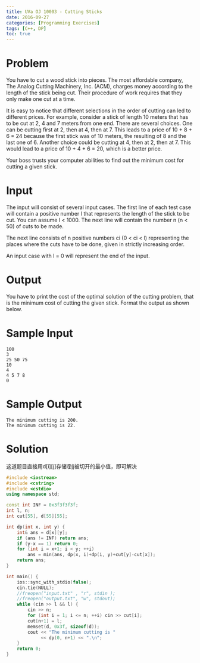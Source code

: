 ```yaml
---
title: UVa OJ 10003 - Cutting Sticks
date: 2016-09-27
categories: [Programming Exercises]
tags: [C++, DP]
toc: true
---
```


# **Problem**
You have to cut a wood stick into pieces. The most affordable company, The Analog Cutting Machinery, Inc. (ACM), charges money according to the length of the stick being cut. Their procedure of work requires that they only make one cut at a time.

It is easy to notice that different selections in the order of cutting can led to different prices. For example, consider a stick of length 10 meters that has to be cut at 2, 4 and 7 meters from one end.  There are several choices. One can be cutting first at 2, then at 4, then at 7. This leads to a price of 10 + 8 + 6 = 24 because the first stick was of 10 meters, the resulting of 8 and the last one of 6.  Another choice could be cutting at 4, then at 2, then at 7. This would lead to a price of 10 + 4 + 6 = 20, which is a better price.

Your boss trusts your computer abilities to find out the minimum cost for cutting a given stick.

# **Input**
The input will consist of several input cases. The first line of each test case will contain a positive number l that represents the length of the stick to be cut. You can assume l < 1000. The next line will contain the number n (n < 50) of cuts to be made.

The next line consists of n positive numbers ci (0 < ci < l) representing the places where the cuts have to be done, given in strictly increasing order.

An input case with l = 0 will represent the end of the input.

# **Output**
You have to print the cost of the optimal solution of the cutting problem, that is the minimum cost of cutting the given stick. Format the output as shown below.

# **Sample Input**
```
100
3
25 50 75
10
4
4 5 7 8
0
```

# **Sample Output**
```
The minimum cutting is 200.
The minimum cutting is 22.
```

# **Solution**
这道题目直接用d[i][j]存储i到j被切开的最小值，即可解决

```C++
#include <iostream>
#include <cstring>
#include <cstdio>
using namespace std;

const int INF = 0x3f3f3f3f;
int l, n;
int cut[55], d[55][55];

int dp(int x, int y) {
    int& ans = d[x][y];
    if (ans != INF) return ans;
    if (y-x == 1) return 0;
    for (int i = x+1; i < y; ++i) 
        ans = min(ans, dp(x, i)+dp(i, y)+cut[y]-cut[x]);
    return ans;
}

int main() {
    ios::sync_with_stdio(false);
    cin.tie(NULL);
    //freopen("input.txt" , "r", stdin );
    //freopen("output.txt", "w", stdout);
    while (cin >> l && l) {
        cin >> n;
        for (int i = 1; i <= n; ++i) cin >> cut[i];
        cut[n+1] = l;
        memset(d, 0x3f, sizeof(d));
        cout << "The minimum cutting is " 
             << dp(0, n+1) << ".\n";
    }
    return 0;
}
```
